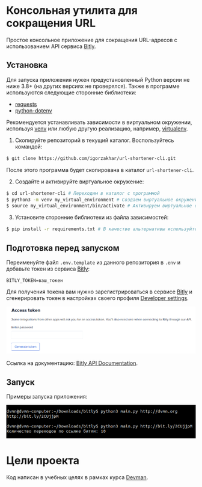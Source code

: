 # Консольная утилита для сокращения URL
Простое консольное приложение для сокращения URL-адресов с использованием API сервиса [Bitly](https://bitly.com).


## Установка
Для запуска приложения нужен предустановленный Python версии не ниже 3.8+ (на других версиях не проверялся).
Также в программе используются следующие сторонние библиотеки:
- [requests](https://requests.readthedocs.io/en/latest/)
- [python-dotenv](https://saurabh-kumar.com/python-dotenv/)

Рекомендуется устанавливать зависимости в виртуальном окружении, используя [venv](https://docs.python.org/3/library/venv.html) или любую другую реализацию, например, [virtualenv](https://github.com/pypa/virtualenv).

1. Скопируйте репозиторий в текущий каталог. Воспользуйтесь командой:
```bash
$ git clone https://github.com/igorzakhar/url-shortener-cli.git
```

После этого программа будет скопирована в каталог ```url-shortener-cli```.

2. Создайте и активируйте виртуальное окружение:
```bash
$ cd url-shortener-cli # Переходим в каталог с программой
$ python3 -m venv my_virtual_environment # Создаем виртуальное окружение
$ source my_virtual_environment/bin/activate # Активируем виртуальное окружение
```

3. Установите сторонние библиотеки  из файла зависимостей:
```bash
$ pip install -r requirements.txt # В качестве альтернативы используйте pip3
```
## Подготовка перед запуском

Переименуйте файл ```.env.template``` из данного репозитория в ```.env``` и добавьте токен из сервиса [Bitly](https://bitly.com):
```
BITLY_TOKEN=ваш_токен
```

Для получения токена вам нужно зарегистрироваться в сервисе [Bitly](https://bitly.com/a/sign_up) и сгенерировать токен в настройках своего профиля [Developer settings](https://app.bitly.com/settings/api/).

![](https://github.com/igorzakhar/url-shortener-cli/blob/main/media/bitly_settings.png)

Ссылка на документацию: [Bitly API Documentation](https://dev.bitly.com/).

## Запуск

Примеры запуска приложения:

![](https://github.com/igorzakhar/url-shortener-cli/blob/main/media/screenshot.png)

# Цели проекта

Код написан в учебных целях в рамках курса [Devman](https://dvmn.org/modules).
